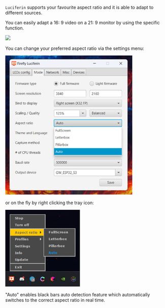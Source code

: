 `Luciferin` supports your favourite aspect ratio and it is able to adapt to different sources.

You can easily adapt a 16: 9 video on a 21: 9 monitor by using the specific function. 

<img width="400" src="https://github.com/sblantipodi/firefly_luciferin/blob/master/data/img/asect_ratio.png?raw=true">  

You can change your preferred aspect ratio via the settings menu:  

<img width="400" src="https://github.com/sblantipodi/firefly_luciferin/blob/master/data/img/aspect_ratio.jpg?raw=true">  

or on the fly by right clicking the tray icon:  

<img width="235" src="https://github.com/sblantipodi/firefly_luciferin/blob/master/data/img/aspect_ratio_tray.jpg?raw=true">  

"Auto" enables black bars auto detection feature which automatically switches to the correct aspect ratio in real time. 